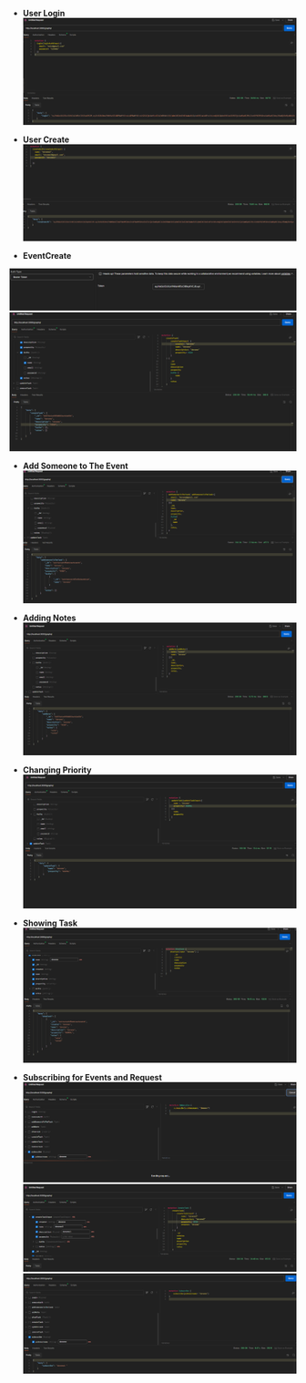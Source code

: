 - **User Login** 
![](attachments/Pasted%20image%2020240717114805.png)

- **User Create**
 ![](attachments/Pasted%20image%2020240717094658.png)

- **EventCreate**

![](attachments/Pasted%20image%2020240717100951.png)
![](attachments/Pasted%20image%2020240717100939.png)

- **Add Someone to The Event**
![](attachments/Pasted%20image%2020240717101459.png)

- **Adding Notes**
![](attachments/Pasted%20image%2020240717101710.png)

- **Changing Priority**
![](attachments/Pasted%20image%2020240717101948.png)

- **Showing Task**
![](attachments/Pasted%20image%2020240717111658.png)

- **Subscribing for Events and Request**
![](attachments/Pasted%20image%2020240717112656.png)
![](attachments/Pasted%20image%2020240717112717.png)
![](attachments/Pasted%20image%2020240717112911.png)
